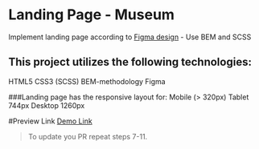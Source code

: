 # Landing Page - Museum
Implement landing page according to [Figma design](https://www.figma.com/file/HL3XGt5ZatvJoYBhOaWY5x/museum-prototype?node-id=323%3A1957) - Use BEM and SCSS

## This project utilizes the following technologies:
HTML5
CSS3 (SCSS)
BEM-methodology
Figma

###Landing page has the responsive layout for:
Mobile (> 320px)
Tablet 744px
Desktop 1260px

#Preview Link
[Demo Link](https://romandeineka.github.io/Museum_2/)

> To update you PR repeat steps 7-11.
